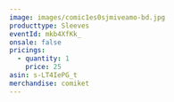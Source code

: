 ```yaml
---
image: images/comic1es0sjmiveamo-bd.jpg
producttype: Sleeves
eventId: mkb4XfKk_
onsale: false
pricings:
  - quantity: 1
    price: 25
asin: s-LT4IePG_t
merchandise: comiket
---
```


